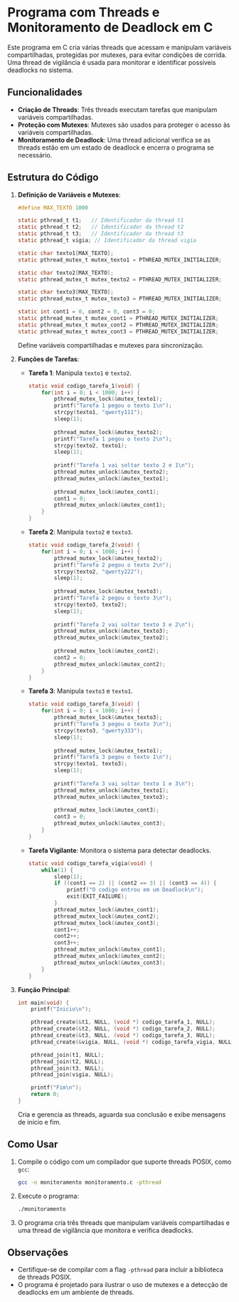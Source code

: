 # Programa com Threads e Monitoramento de Deadlock em C

Este programa em C cria várias threads que acessam e manipulam variáveis compartilhadas, protegidas por mutexes, para evitar condições de corrida. Uma thread de vigilância é usada para monitorar e identificar possíveis deadlocks no sistema.

## Funcionalidades

- **Criação de Threads**: Três threads executam tarefas que manipulam variáveis compartilhadas.
- **Proteção com Mutexes**: Mutexes são usados para proteger o acesso às variáveis compartilhadas.
- **Monitoramento de Deadlock**: Uma thread adicional verifica se as threads estão em um estado de deadlock e encerra o programa se necessário.

## Estrutura do Código

1. **Definição de Variáveis e Mutexes**:
   ```c
   #define MAX_TEXTO 1000

   static pthread_t t1;   // Identificador da thread t1
   static pthread_t t2;   // Identificador da thread t2 
   static pthread_t t3;   // Identificador da thread t3 
   static pthread_t vigia; // Identificador da thread vigia 

   static char texto1[MAX_TEXTO];
   static pthread_mutex_t mutex_texto1 = PTHREAD_MUTEX_INITIALIZER;

   static char texto2[MAX_TEXTO];
   static pthread_mutex_t mutex_texto2 = PTHREAD_MUTEX_INITIALIZER;

   static char texto3[MAX_TEXTO];
   static pthread_mutex_t mutex_texto3 = PTHREAD_MUTEX_INITIALIZER;

   static int cont1 = 0, cont2 = 0, cont3 = 0;
   static pthread_mutex_t mutex_cont1 = PTHREAD_MUTEX_INITIALIZER;
   static pthread_mutex_t mutex_cont2 = PTHREAD_MUTEX_INITIALIZER;
   static pthread_mutex_t mutex_cont3 = PTHREAD_MUTEX_INITIALIZER;
   ```
   Define variáveis compartilhadas e mutexes para sincronização.

2. **Funções de Tarefas**:
   - **Tarefa 1**: Manipula `texto1` e `texto2`.
     ```c
     static void codigo_tarefa_1(void) {
         for(int i = 0; i < 1000; i++) {
             pthread_mutex_lock(&mutex_texto1);
             printf("Tarefa 1 pegou o texto 1\n");
             strcpy(texto1, "qwerty111");
             sleep(1);
             
             pthread_mutex_lock(&mutex_texto2);
             printf("Tarefa 1 pegou o texto 2\n");
             strcpy(texto2, texto1);
             sleep(1);
             
             printf("Tarefa 1 vai soltar texto 2 e 1\n");
             pthread_mutex_unlock(&mutex_texto2);
             pthread_mutex_unlock(&mutex_texto1);
             
             pthread_mutex_lock(&mutex_cont1);
             cont1 = 0;
             pthread_mutex_unlock(&mutex_cont1);
         }
     }
     ```

   - **Tarefa 2**: Manipula `texto2` e `texto3`.
     ```c
     static void codigo_tarefa_2(void) {
         for(int i = 0; i < 1000; i++) {
             pthread_mutex_lock(&mutex_texto2);
             printf("Tarefa 2 pegou o texto 2\n");
             strcpy(texto2, "qwerty222");
             sleep(1);
             
             pthread_mutex_lock(&mutex_texto3);
             printf("Tarefa 2 pegou o texto 3\n");
             strcpy(texto3, texto2);
             sleep(1);
             
             printf("Tarefa 2 vai soltar texto 3 e 2\n");
             pthread_mutex_unlock(&mutex_texto3);
             pthread_mutex_unlock(&mutex_texto2);
             
             pthread_mutex_lock(&mutex_cont2);
             cont2 = 0;
             pthread_mutex_unlock(&mutex_cont2);
         }
     }
     ```

   - **Tarefa 3**: Manipula `texto3` e `texto1`.
     ```c
     static void codigo_tarefa_3(void) {
         for(int i = 0; i < 1000; i++) {
             pthread_mutex_lock(&mutex_texto3);
             printf("Tarefa 3 pegou o texto 3\n");
             strcpy(texto3, "qwerty333");
             sleep(1);
             
             pthread_mutex_lock(&mutex_texto1);
             printf("Tarefa 3 pegou o texto 1\n");
             strcpy(texto1, texto3);
             sleep(1);
             
             printf("Tarefa 3 vai soltar texto 1 e 3\n");
             pthread_mutex_unlock(&mutex_texto1);
             pthread_mutex_unlock(&mutex_texto3);
             
             pthread_mutex_lock(&mutex_cont3);
             cont3 = 0;
             pthread_mutex_unlock(&mutex_cont3);
         }
     }
     ```

   - **Tarefa Vigilante**: Monitora o sistema para detectar deadlocks.
     ```c
     static void codigo_tarefa_vigia(void) {
         while(1) {
             sleep(1);
             if ((cont1 == 2) || (cont2 == 3) || (cont3 == 4)) {
                 printf("O codigo entrou em um Deadlock\n");
                 exit(EXIT_FAILURE);
             }
             pthread_mutex_lock(&mutex_cont1);
             pthread_mutex_lock(&mutex_cont2);
             pthread_mutex_lock(&mutex_cont3);
             cont1++;
             cont2++;
             cont3++;
             pthread_mutex_unlock(&mutex_cont1);
             pthread_mutex_unlock(&mutex_cont2);
             pthread_mutex_unlock(&mutex_cont3);
         }
     }
     ```

3. **Função Principal**:
   ```c
   int main(void) {
       printf("Inicio\n");
   
       pthread_create(&t1, NULL, (void *) codigo_tarefa_1, NULL);
       pthread_create(&t2, NULL, (void *) codigo_tarefa_2, NULL);
       pthread_create(&t3, NULL, (void *) codigo_tarefa_3, NULL);
       pthread_create(&vigia, NULL, (void *) codigo_tarefa_vigia, NULL);
   
       pthread_join(t1, NULL);
       pthread_join(t2, NULL);
       pthread_join(t3, NULL);
       pthread_join(vigia, NULL);
   
       printf("Fim\n");
       return 0;
   }
   ```
   Cria e gerencia as threads, aguarda sua conclusão e exibe mensagens de início e fim.

## Como Usar

1. Compile o código com um compilador que suporte threads POSIX, como `gcc`:
   ```sh
   gcc -o monitoramento monitoramento.c -pthread
   ```

2. Execute o programa:
   ```sh
   ./monitoramento
   ```

3. O programa cria três threads que manipulam variáveis compartilhadas e uma thread de vigilância que monitora e verifica deadlocks.

## Observações

- Certifique-se de compilar com a flag `-pthread` para incluir a biblioteca de threads POSIX.
- O programa é projetado para ilustrar o uso de mutexes e a detecção de deadlocks em um ambiente de threads.
